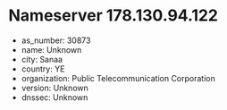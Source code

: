 # Nameserver 178.130.94.122

* as_number: 30873
* name: Unknown
* city: Sanaa
* country: YE
* organization: Public Telecommunication Corporation
* version: Unknown
* dnssec: Unknown
